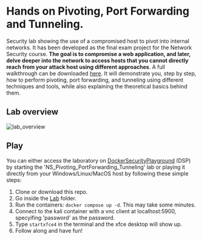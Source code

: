 # Hands on Pivoting, Port Forwarding and Tunneling.
Security lab showing the use of a compromised host to pivot into internal networks. It has been developed as the final exam project for the Network Security course.
**The goal is to compromise a web application, and later, delve deeper into the network to access hosts that you cannot directly reach from your attack host using different approaches**. A full walkthrough can be downloaded [here](https://github.com/cxnturi0n/pivoting-tunneling-lab/blob/main/Documentation.pdf). It will demonstrate you, step by step, how to perform pivoting, port forwarding, and tunneling using different techniques and tools, while also explaining the theoretical basics behind them.
## Lab overview
![lab_overview](https://github.com/cxnturi0n/pivoting-tunneling-lab/assets/75443422/f3cccc7c-573c-440a-9537-5697dc2b0f85)
## Play
You can either access the laboratory on [DockerSecurityPlayground](https://github.com/DockerSecurityPlayground/DSP) (DSP) by starting the 'NS_Pivoting_PortForwarding_Tunneling' lab or playing it directly from your Windows/Linux/MacOS host by following these simple steps:
1. Clone or download this repo.
2. Go inside the [Lab](https://github.com/cxnturi0n/pivoting-tunneling-lab/tree/main/Lab) folder.
3. Run the containers: ```docker compose up -d```. This may take some minutes.
4. Connect to the kali container with a vnc client at localhost:5900, specyifing 'password' as the password.
5. Type ```startxfce4``` in the terminal and the xfce desktop will show up.
6. Follow along and have fun!


